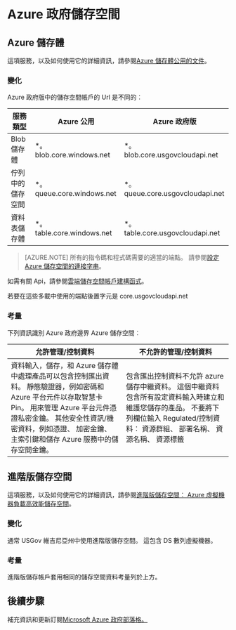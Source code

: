<properties
    pageTitle="Azure 政府文件 |Microsoft Azure"
    description="此提供功能及指引的比較開發 Azure 政府版的應用程式"
    services="Azure-Government"
    cloud="gov" 
    documentationCenter=""
    authors="ryansoc"
    manager="zakramer"
    editor=""/>

<tags
    ms.service="multiple"
    ms.devlang="na"
    ms.topic="article"
    ms.tgt_pltfrm="na"
    ms.workload="azure-government"
    ms.date="10/13/2016"
    ms.author="ryansoc"/>


#  <a name="azure-government-storage"></a>Azure 政府儲存空間

##  <a name="azure-storage"></a>Azure 儲存體

這項服務，以及如何使用它的詳細資訊，請參閱[Azure 儲存體公用的文件](https://azure.microsoft.com/documentation/services/storage/)。

### <a name="variations"></a>變化

Azure 政府版中的儲存空間帳戶的 Url 是不同的︰

服務類型|Azure 公用|Azure 政府版
---|---|---
Blob 儲存體|*。 blob.core.windows.net|*。 blob.core.usgovcloudapi.net
佇列中的儲存空間|*。 queue.core.windows.net|*。 queue.core.usgovcloudapi.net
資料表儲存體|*。 table.core.windows.net| *。 table.core.usgovcloudapi.net

>[AZURE.NOTE] 所有的指令碼和程式碼需要的適當的端點。  請參閱[設定 Azure 儲存空間的連接字串](../storage-configure-connection-string.md#creating-a-connection-string-to-the-explicit-storage-endpoint)。 

如需有關 Api，請參閱<a href="https://msdn.microsoft.com/en-us/library/azure/mt616540.aspx">雲端儲存空間帳戶建構函式</a>。

若要在這些多載中使用的端點後置字元是 core.usgovcloudapi.net 

### <a name="considerations"></a>考量

下列資訊識別 Azure 政府邊界 Azure 儲存空間︰

| 允許管理/控制資料 | 不允許的管理/控制資料 |
|--------------------------------------------------------------------------------------|-----------------------------------------------------------------------------------------------------------------------------------------------------------------------------------------------------------------------------------------------------------------------------------------------------------------|
| 資料輸入，儲存，和 Azure 儲存體中處理產品可以包含控制匯出資料。 靜態驗證器，例如密碼和 Azure 平台元件以存取智慧卡 Pin。 用來管理 Azure 平台元件憑證私密金鑰。 其他安全性資訊/機密資料，例如憑證、 加密金鑰、 主索引鍵和儲存 Azure 服務中的儲存空間金鑰。 | 包含匯出控制資料不允許 azure 儲存中繼資料。 這個中繼資料包含所有設定資料輸入時建立和維護您儲存的產品。  不要將下列欄位輸入 Regulated/控制資料︰ 資源群組、 部署名稱、 資源名稱、 資源標籤  

##  <a name="premium-storage"></a>進階版儲存空間

這項服務，以及如何使用它的詳細資訊，請參閱[進階版儲存空間︰ Azure 虛擬機器負載高效能儲存空間](../storage/storage-premium-storage.md)。

###  <a name="variations"></a>變化

通常 USGov 維吉尼亞州中使用進階版儲存空間。 這包含 DS 數列虛擬機器。 

### <a name="considerations"></a>考量

進階版儲存帳戶套用相同的儲存空間資料考量列於上方。 

##  <a name="next-steps"></a>後續步驟

補充資訊和更新訂閱<a href="https://blogs.msdn.microsoft.com/azuregov/">Microsoft Azure 政府部落格。</a>

